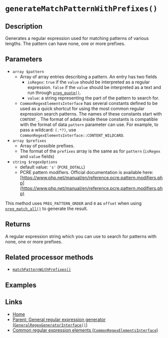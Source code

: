 # `generateMatchPatternWithPrefixes()`

## Description

Generates a regular expression used for matching patterns of various lengths. The pattern can have none, one or more prefixes.

## Parameters

- `array $pattern`
  - Array of array entries describing a pattern. An entry has two fields
    - `isRegex`: `true` if the `value` should be interpreted as a regular expression. `false` if the `value` should be interpreted as a text and run through [`preg_quote()`](https://www.php.net/manual/en/function.preg-quote.php).
    - `value`: a string representing the part of the pattern to search for.
  - `CommonRegexElementsInterface` has several constants defined to be used as a quick shortcut for using the most common regular expression search patterns. The names of these constants start with `CONTENT_`. The format of adata inside these constants is compatible with the format of data `pattern` parameter can use. For example, to pass a wildcard: `(.*?)`, use `CommonRegexElementsInterface::CONTENT_WILDCARD`.
- `array $prefixes`
  - Array of possible prefixes.
  - The format of the `prefixes` array is the same as for `pattern` (`isRegex` and `value` fields)
- `string $regexOptions`
  - default value: `'s'` (`PCRE_DOTALL`)
  - PCRE pattern modifiers. Official documentation is available here: [https://www.php.net/manual/en/reference.pcre.pattern.modifiers.php](https://www.php.net/manual/en/reference.pcre.pattern.modifiers.php)

This method uses `PREG_PATTERN_ORDER` and `0` as `offset` when using [`preg_match_all()`](https://www.php.net/manual/en/function.preg-match-all.php) to generate the result.

## Returns

A regular expression string which you can use to search for patterns with none, one or more prefixes.

## Related processor methods

- [`matchPatternWithPrefixes()`](../../General/methods/matchPatternWithPrefixes.md)

## Examples

## Links

- [Home](../../Fearures_and_documentation.md)
- [Parent: General regular expression generator (`GeneralRegexGeneratorInterface()`)](../GeneralRegexGenerator.md)
- [Common regular expression elements (`CommonRegexElementsInterface`)](../../CommonRegexElementsInterface.md)